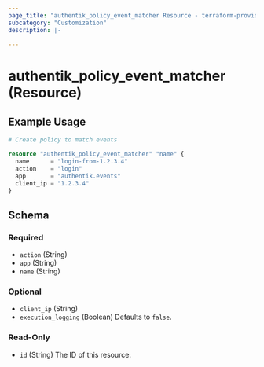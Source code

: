 ```yaml
---
page_title: "authentik_policy_event_matcher Resource - terraform-provider-authentik"
subcategory: "Customization"
description: |-
  
---
```


# authentik_policy_event_matcher (Resource)



## Example Usage

```terraform
# Create policy to match events

resource "authentik_policy_event_matcher" "name" {
  name      = "login-from-1.2.3.4"
  action    = "login"
  app       = "authentik.events"
  client_ip = "1.2.3.4"
}
```

<!-- schema generated by tfplugindocs -->
## Schema

### Required

- `action` (String)
- `app` (String)
- `name` (String)

### Optional

- `client_ip` (String)
- `execution_logging` (Boolean) Defaults to `false`.

### Read-Only

- `id` (String) The ID of this resource.


